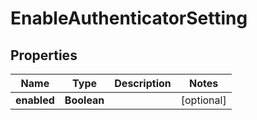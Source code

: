 

# EnableAuthenticatorSetting

## Properties

Name | Type | Description | Notes
------------ | ------------- | ------------- | -------------
**enabled** | **Boolean** |  |  [optional]



